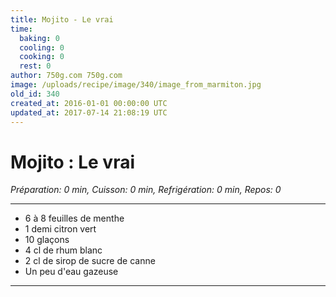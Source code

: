 ```yaml
---
title: Mojito - Le vrai
time:
  baking: 0
  cooling: 0
  cooking: 0
  rest: 0
author: 750g.com 750g.com
image: /uploads/recipe/image/340/image_from_marmiton.jpg
old_id: 340
created_at: 2016-01-01 00:00:00 UTC
updated_at: 2017-07-14 21:08:19 UTC
---
```


# Mojito : Le vrai

_Préparation: 0 min, Cuisson: 0 min, Refrigération: 0 min, Repos: 0_

---

- 6 à 8 feuilles de menthe
- 1 demi citron vert
- 10 glaçons
- 4 cl de rhum blanc
- 2 cl de sirop de sucre de canne
- Un peu d'eau gazeuse

---
